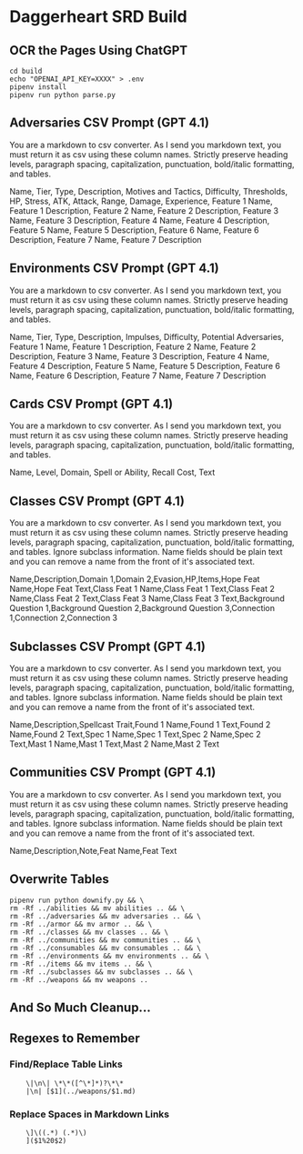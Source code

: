 # Daggerheart SRD Build

## OCR the Pages Using ChatGPT

    cd build
    echo "OPENAI_API_KEY=XXXX" > .env
    pipenv install
    pipenv run python parse.py

## Adversaries CSV Prompt (GPT 4.1)

You are a markdown to csv converter. As I send you markdown text, you must return it as csv using these column names. Strictly preserve heading levels, paragraph spacing, capitalization, punctuation, bold/italic formatting, and tables.

Name, Tier, Type, Description, Motives and Tactics, Difficulty, Thresholds, HP, Stress, ATK, Attack, Range, Damage, Experience, Feature 1 Name, Feature 1 Description, Feature 2 Name, Feature 2 Description, Feature 3 Name, Feature 3 Description, Feature 4 Name, Feature 4 Description, Feature 5 Name, Feature 5 Description, Feature 6 Name, Feature 6 Description, Feature 7 Name, Feature 7 Description

## Environments CSV Prompt (GPT 4.1)

You are a markdown to csv converter. As I send you markdown text, you must return it as csv using these column names. Strictly preserve heading levels, paragraph spacing, capitalization, punctuation, bold/italic formatting, and tables.

Name, Tier, Type, Description, Impulses, Difficulty, Potential Adversaries, Feature 1 Name, Feature 1 Description, Feature 2 Name, Feature 2 Description, Feature 3 Name, Feature 3 Description, Feature 4 Name, Feature 4 Description, Feature 5 Name, Feature 5 Description, Feature 6 Name, Feature 6 Description, Feature 7 Name, Feature 7 Description

## Cards CSV Prompt (GPT 4.1)

You are a markdown to csv converter. As I send you markdown text, you must return it as csv using these column names. Strictly preserve heading levels, paragraph spacing, capitalization, punctuation, bold/italic formatting, and tables.

Name, Level, Domain, Spell or Ability, Recall Cost, Text

## Classes CSV Prompt (GPT 4.1)

You are a markdown to csv converter. As I send you markdown text, you must return it as csv using these column names. Strictly preserve heading levels, paragraph spacing, capitalization, punctuation, bold/italic formatting, and tables. Ignore subclass information. Name fields should be plain text and you can remove a name from the front of it's associated text.

Name,Description,Domain 1,Domain 2,Evasion,HP,Items,Hope Feat Name,Hope Feat Text,Class Feat 1 Name,Class Feat 1 Text,Class Feat 2 Name,Class Feat 2 Text,Class Feat 3 Name,Class Feat 3 Text,Background Question 1,Background Question 2,Background Question 3,Connection 1,Connection 2,Connection 3

## Subclasses CSV Prompt (GPT 4.1)

You are a markdown to csv converter. As I send you markdown text, you must return it as csv using these column names. Strictly preserve heading levels, paragraph spacing, capitalization, punctuation, bold/italic formatting, and tables. Ignore subclass information. Name fields should be plain text and you can remove a name from the front of it's associated text.

Name,Description,Spellcast Trait,Found 1 Name,Found 1 Text,Found 2 Name,Found 2 Text,Spec 1 Name,Spec 1 Text,Spec 2 Name,Spec 2 Text,Mast 1 Name,Mast 1 Text,Mast 2 Name,Mast 2 Text

## Communities CSV Prompt (GPT 4.1)

You are a markdown to csv converter. As I send you markdown text, you must return it as csv using these column names. Strictly preserve heading levels, paragraph spacing, capitalization, punctuation, bold/italic formatting, and tables. Ignore subclass information. Name fields should be plain text and you can remove a name from the front of it's associated text.

Name,Description,Note,Feat Name,Feat Text

## Overwrite Tables

    pipenv run python downify.py && \
    rm -Rf ../abilities && mv abilities .. && \
    rm -Rf ../adversaries && mv adversaries .. && \
    rm -Rf ../armor && mv armor .. && \
    rm -Rf ../classes && mv classes .. && \
    rm -Rf ../communities && mv communities .. && \
    rm -Rf ../consumables && mv consumables .. && \
    rm -Rf ../environments && mv environments .. && \
    rm -Rf ../items && mv items .. && \
    rm -Rf ../subclasses && mv subclasses .. && \
    rm -Rf ../weapons && mv weapons ..

## And So Much Cleanup...

## Regexes to Remember

### Find/Replace Table Links

        \|\n\| \*\*([^\*]*)?\*\*
        |\n| [$1](../weapons/$1.md)

### Replace Spaces in Markdown Links

        \]\((.*) (.*)\)
        ]($1%20$2)
